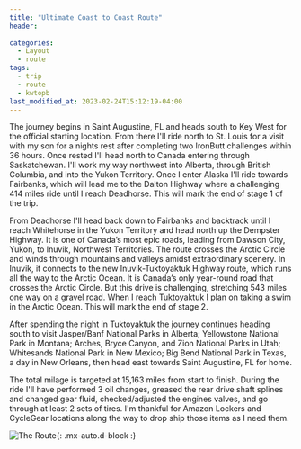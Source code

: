 ```yaml
---
title: "Ultimate Coast to Coast Route"
header:
  
categories:
  - Layout
  - route
tags:
  - trip
  - route
  - kwtopb
last_modified_at: 2023-02-24T15:12:19-04:00
---
```


The journey begins in Saint Augustine, FL and heads south to Key West for the official starting location. From there I'll ride north to St. Louis for a visit with my son for a nights rest after completing two IronButt challenges within 36 hours. Once rested I'll head north to Canada entering through Saskatchewan. I'll work my way northwest into Alberta, through British Columbia, and into the Yukon Territory. Once I enter Alaska I'll ride towards Fairbanks, which will lead me to the Dalton Highway where a challenging 414 miles ride until I reach Deadhorse. This will mark the end of stage 1 of the trip.

From Deadhorse I'll head back down to Fairbanks and backtrack until I reach Whitehorse in the Yukon Territory and head north up the Dempster Highway. It is one of Canada’s most epic roads, leading from Dawson City, Yukon, to Inuvik, Northwest Territories. The route crosses the Arctic Circle and winds through mountains and valleys amidst extraordinary scenery. In Inuvik, it connects to the new Inuvik-Tuktoyaktuk Highway route, which runs all the way to the Arctic Ocean. It is Canada’s only year-round road that crosses the Arctic Circle. But this drive is challenging, stretching 543 miles one way on a gravel road. When I reach Tuktoyaktuk I plan on taking a swim in the Arctic Ocean. This will mark the end of stage 2.

After spending the night in Tuktoyaktuk the journey continues heading south to visit Jasper/Banf National Parks in Alberta; Yellowstone National Park in Montana; Arches, Bryce Canyon, and Zion National Parks in Utah; Whitesands National Park in New Mexico; Big Bend National Park in Texas, a day in New Orleans, then head east towards Saint Augustine, FL for home.

The total milage is targeted at 15,163 miles from start to finish. During the ride I'll have performed 3 oil changes, greased the rear drive shaft splines and changed gear fluid, checked/adjusted the engines valves, and go through at least 2 sets of tires. I'm thankful for Amazon Lockers and CycleGear locations along the way to drop ship those items as I need them.


![The Route](https://azare.github.io/beautiful-jekyll/assets/img/route.png){: .mx-auto.d-block :}